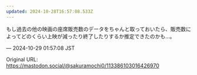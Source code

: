 ```yaml
---
updated: 2024-10-28T16:57:08.533Z
---
```


<p>もし過去の他の映画の座席販売数のデータをちゃんと取っておいたら、販売数によってどのくらい上映が減ったり終了したりするか推定できたのかも…。</p>

&mdash; 2024-10-29 01:57:08 JST

Original URL: https://mastodon.social/@sakuramochi0/113386103016426970

